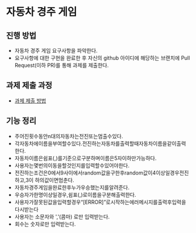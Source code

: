 # 자동차 경주 게임
## 진행 방법
* 자동차 경주 게임 요구사항을 파악한다.
* 요구사항에 대한 구현을 완료한 후 자신의 github 아이디에 해당하는 브랜치에 Pull Request(이하 PR)를 통해 과제를 제출한다.

## 과제 제출 과정
* [과제 제출 방법](https://github.com/next-step/nextstep-docs/tree/master/precourse)

## 기능 정리
 - 주어진횟수동안n대의자동차는전진또는멈출수있다. 
 - 각자동차에이름을부여할수있다.전진하는자동차를출력할때자동차이름을같이출력한다.
 - 자동차이름은쉼표(,)를기준으로구분하며이름은5자이하만가능하다.
 - 사용자는몇번의이동을할것인지를입력할수있어야한다.
 - 전진하는조건은0에서9사이에서random값을구한후random값이4이상일경우전진하고,3이
   하의값이면멈춘다.
 - 자동차경주게임을완료한후누가우승했는지를알려준다.
 - 우승자가한명이상일경우,쉼표(,)로이름을구분해출력한다.
 - 사용자가잘못된값을입력할경우“[ERROR]”로시작하는에러메시지를출력후입력을다시받는다
 - 사용자는 소문자와 ','(콤마) 로만 입력받는다.
 - 회수는 숫자로만 입력받는다.